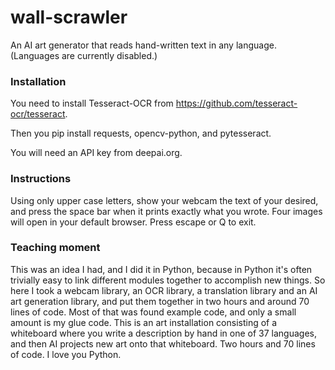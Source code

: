 # wall-scrawler
An AI art generator that reads hand-written text in any language. (Languages are currently disabled.)

### Installation
You need to install Tesseract-OCR from https://github.com/tesseract-ocr/tesseract.

Then you pip install requests, opencv-python, and pytesseract.

You will need an API key from deepai.org.

### Instructions
Using only upper case letters, show your webcam the text of your desired, and press the space bar when it prints exactly what you wrote. Four images will open in your default browser. Press escape or Q to exit.

### Teaching moment

This was an idea I had, and I did it in Python, because in Python it's often trivially easy to link different modules together to accomplish new things. So here I took a webcam library, an OCR library, a translation library and an AI art generation library, and put them together in two hours and around 70 lines of code. Most of that was found example code, and only a small amount is my glue code.
This is an art installation consisting of a whiteboard where you write a description by hand in one of 37 languages, and then AI projects new art onto that whiteboard. Two hours and 70 lines of code. I love you Python.
